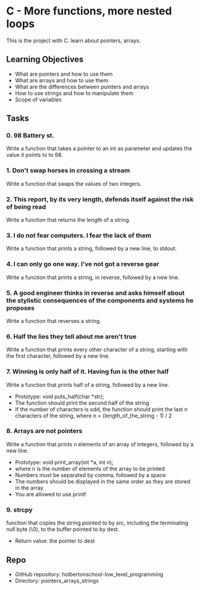 # C - More functions, more nested loops

This is the project with C.
learn about pointers, arrays.


## Learning Objectives

* What are pointers and how to use them
* What are arrays and how to use them
* What are the differences between pointers and arrays
* How to use strings and how to manipulate them
* Scope of variables


## Tasks

### 0. 98 Battery st.
Write a function that takes a pointer to an int as parameter and updates the value it points to to 98.

### 1. Don't swap horses in crossing a stream
Write a function that swaps the values of two integers.

### 2. This report, by its very length, defends itself against the risk of being read
Write a function that returns the length of a string.

### 3. I do not fear computers. I fear the lack of them
Write a function that prints a string, followed by a new line, to stdout.

### 4. I can only go one way. I've not got a reverse gear
Write a function that prints a string, in reverse, followed by a new line.

### 5. A good engineer thinks in reverse and asks himself about the stylistic consequences of the components and systems he proposes
Write a function that reverses a string.

### 6. Half the lies they tell about me aren't true
Write a function that prints every other character of a string, starting with the first character, followed by a new line.

### 7. Winning is only half of it. Having fun is the other half
Write a function that prints half of a string, followed by a new line.

* Prototype: void puts_half(char *str);
* The function should print the second half of the string
* If the number of characters is odd, the function should print the last n characters of the string, where n = (length_of_the_string - 1) / 2

### 8. Arrays are not pointers
Write a function that prints n elements of an array of integers, followed by a new line.

* Prototype: void print_array(int *a, int n);
* where n is the number of elements of the array to be printed
* Numbers must be separated by comma, followed by a space
* The numbers should be displayed in the same order as they are stored in the array
* You are allowed to use printf

### 9. strcpy
function that copies the string pointed to by src, including the terminating null byte (\0), to the buffer pointed to by dest.

* Return value: the pointer to dest


## Repo
* GitHub repository: holbertonschool-low_level_programming
* Directory: pointers_arrays_strings

